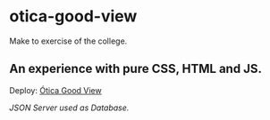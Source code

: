 # otica-good-view
Make to exercise of the college.

## An experience with pure CSS, HTML and JS. 
Deploy: <a href="https://otica-good-view.ronnyjohnti.repl.co/" target="_blank">Ótica Good View</a>

<i>JSON Server used as Database.</i>
